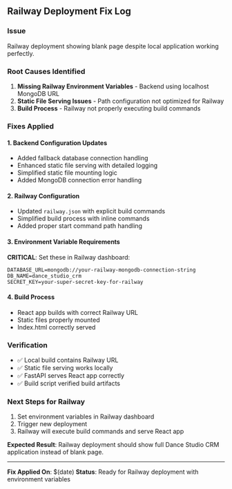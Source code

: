 ## Railway Deployment Fix Log

### Issue
Railway deployment showing blank page despite local application working perfectly.

### Root Causes Identified
1. **Missing Railway Environment Variables** - Backend using localhost MongoDB URL
2. **Static File Serving Issues** - Path configuration not optimized for Railway
3. **Build Process** - Railway not properly executing build commands

### Fixes Applied

#### 1. Backend Configuration Updates
- Added fallback database connection handling
- Enhanced static file serving with detailed logging
- Simplified static file mounting logic
- Added MongoDB connection error handling

#### 2. Railway Configuration 
- Updated `railway.json` with explicit build commands
- Simplified build process with inline commands
- Added proper start command path handling

#### 3. Environment Variable Requirements
**CRITICAL**: Set these in Railway dashboard:
```
DATABASE_URL=mongodb://your-railway-mongodb-connection-string  
DB_NAME=dance_studio_crm
SECRET_KEY=your-super-secret-key-for-railway
```

#### 4. Build Process
- React app builds with correct Railway URL
- Static files properly mounted
- Index.html correctly served

### Verification
- ✅ Local build contains Railway URL
- ✅ Static file serving works locally
- ✅ FastAPI serves React app correctly
- ✅ Build script verified build artifacts

### Next Steps for Railway
1. Set environment variables in Railway dashboard
2. Trigger new deployment
3. Railway will execute build commands and serve React app

**Expected Result**: Railway deployment should show full Dance Studio CRM application instead of blank page.

---
**Fix Applied On**: $(date)
**Status**: Ready for Railway deployment with environment variables